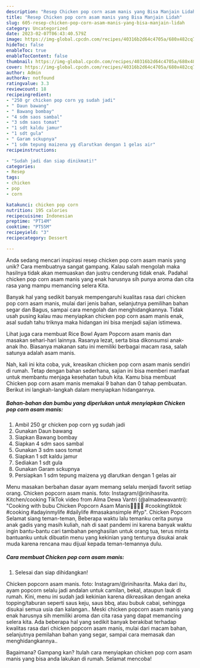 ```yaml
---
description: "Resep Chicken pop corn asam manis yang Bisa Manjain Lidah"
title: "Resep Chicken pop corn asam manis yang Bisa Manjain Lidah"
slug: 605-resep-chicken-pop-corn-asam-manis-yang-bisa-manjain-lidah
category: Uncategorized
date: 2023-02-07T06:43:40.579Z
image: https://img-global.cpcdn.com/recipes/40316b2d64c4705a/680x482cq70/chicken-pop-corn-asam-manis-foto-resep-utama.jpg
hideToc: false
enableToc: true
enableTocContent: false
thumbnail: https://img-global.cpcdn.com/recipes/40316b2d64c4705a/680x482cq70/chicken-pop-corn-asam-manis-foto-resep-utama.jpg
cover: https://img-global.cpcdn.com/recipes/40316b2d64c4705a/680x482cq70/chicken-pop-corn-asam-manis-foto-resep-utama.jpg
author: Admin
authorAv: notfound
ratingvalue: 3.3
reviewcount: 18
recipeingredient:
- "250 gr chicken pop corn yg sudah jadi"
- " Daun bawang"
- " Bawang bombay"
- "4 sdm saos sambal"
- "3 sdm saos tomat"
- "1 sdt kaldu jamur"
- "1 sdt gula"
- " Garam sckupnya"
- "1 sdm tepung maizena yg dlarutkan dengan 1 gelas air"
recipeinstructions:

- "Sudah jadi dan siap dinikmati!"
categories:
- Resep
tags:
- chicken
- pop
- corn

katakunci: chicken pop corn 
nutrition: 195 calories
recipecuisine: Indonesian
preptime: "PT14M"
cooktime: "PT55M"
recipeyield: "3"
recipecategory: Dessert

---
```





Anda sedang mencari inspirasi resep chicken pop corn asam manis yang unik? Cara membuatnya sangat gampang. Kalau salah mengolah maka hasilnya tidak akan memuaskan dan justru cenderung tidak enak. Padahal chicken pop corn asam manis yang enak harusnya sih punya aroma dan cita rasa yang mampu memancing selera Kita.





Banyak hal yang sedikit banyak mempengaruhi kualitas rasa dari chicken pop corn asam manis, mulai dari jenis bahan, selanjutnya pemilihan bahan segar dan Bagus, sampai cara mengolah dan menghidangkannya. Tidak usah pusing kalau mau menyiapkan chicken pop corn asam manis enak,      asal sudah tahu triknya maka hidangan ini bisa menjadi sajian istimewa.














Lihat juga cara membuat Rice Bowl Ayam Popcorn asam manis dan masakan sehari-hari lainnya. Rasanya lezat, serta bisa dikonsumsi anak-anak lho. Biasanya makanan satu ini memiliki berbagai macam rasa, salah satunya adalah asam manis.






Nah, kali ini kita coba, yuk, kreasikan chicken pop corn asam manis sendiri di rumah. Tetap dengan bahan sederhana, sajian ini bisa memberi manfaat untuk membantu menjaga kesehatan tubuh kita. Kamu bisa membuat Chicken pop corn asam manis memakai 9 bahan dan 0 tahap pembuatan. Berikut ini langkah-langkah dalam menyiapkan hidangannya.

<!--inarticleads1-->

##### Bahan-bahan dan bumbu yang diperlukan untuk menyiapkan Chicken pop corn asam manis:

1. Ambil 250 gr chicken pop corn yg sudah jadi
1. Gunakan  Daun bawang
1. Siapkan  Bawang bombay
1. Siapkan 4 sdm saos sambal
1. Gunakan 3 sdm saos tomat
1. Siapkan 1 sdt kaldu jamur
1. Sediakan 1 sdt gula
1. Gunakan  Garam sckupnya
1. Persiapkan 1 sdm tepung maizena yg dlarutkan dengan 1 gelas air


Menu masakan berbahan dasar ayam memang selalu menjadi favorit setiap orang. Chicken popcorn asam manis. foto: Instagram/@rinihasrita. Kitchen/cooking TikTok video from Alma Dewa Vantri (@almadewavantri): &#34;Cooking with bubu Chicken Popcorn Asam Manis🤤👩🏻‍🍳 #cookingtiktok #cooking #adayinmylife #dailylife #masakansimple #fyp&#34;. Chicken Popcorn Selamat siang teman-teman, Beberapa waktu lalu temanku cerita punya anak gadis yang masih kuliah, nah di saat pandemi ini karena banyak waktu ingin bantu-bantu cari tambahan penghasilan untuk orang tua, terus minta bantuanku untuk dibuatin menu yang kekinian yang tentunya disukai anak muda karena rencana mau dijual kepada teman-temannya dulu. 

<!--inarticleads2-->

##### Cara membuat Chicken pop corn asam manis:


1. Selesai dan siap dihidangkan!

Chicken popcorn asam manis. foto: Instagram/@rinihasrita. Maka dari itu, ayam popcorn selalu jadi andalan untuk camilan, bekal, ataupun lauk di rumah. Kini, menu ini sudah jadi kekinian karena dikreasikan dengan aneka topping/taburan seperti saus keju, saus bbq, atau bubuk cabai, sehingga disukai semua usia dan kalangan.. Meski chicken popcorn asam manis yang enak harusnya sih memiliki aroma dan cita rasa yang dapat memancing selera kita. Ada beberapa hal yang sedikit banyak berakibat terhadap kwalitas rasa dari chicken popcorn asam manis, mulai dari macam bahan, selanjutnya pemilahan bahan yang segar, sampai cara memasak dan menghidangkannya.. 

Bagaimana? Gampang kan? Itulah cara menyiapkan chicken pop corn asam manis yang bisa anda lakukan di rumah. Selamat mencoba!
